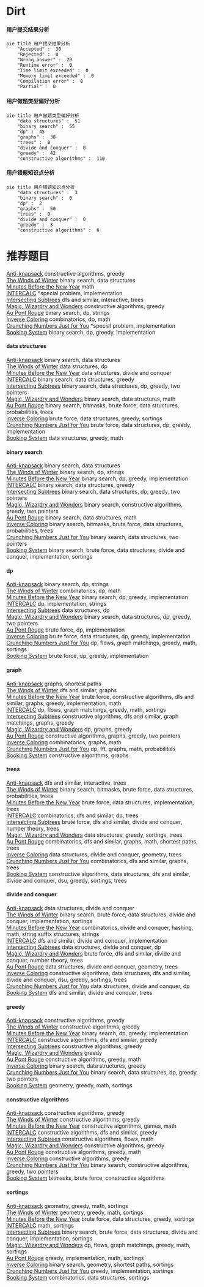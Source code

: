 # Dirt
<!-- tabs:start -->
#### **用户提交结果分析**

```mermaid
pie title 用户提交结果分析
    "Accepted" :  30
    "Rejected" :  0
    "Wrong answer" :  20
    "Runtime error" :  0
    "Time limit exceeded" :  0
    "Memory limit exceeded" :  0
    "Compilation error" :  0
    "Partial" :  0
```
#### **用户做题类型偏好分析**

```mermaid
pie title 用户做题类型偏好分析
    "data structures" :  51
    "binary search" :  55
    "dp" :  45
    "graphs" :  38
    "trees" :  0
    "divide and conquer" :  0
    "greedy" :  42
    "constructive algorithms" :  110
```
#### **用户错题知识点分析**

```mermaid
pie title 用户错题知识点分析
    "data structures" :  3
    "binary search" :  0
    "dp" :  2
    "graphs" :  50
    "trees" :  0
    "divide and conquer" :  0
    "greedy" :  3
    "constructive algorithms" :  6
```
<!-- tabs:end -->
# 推荐题目
[Anti-knapsack](http://codeforces.com/problemset/problem/1493/A)		constructive algorithms,
                        greedy		  
[The Winds of Winter](http://codeforces.com/problemset/problem/768/G)		binary search,
                        data structures		  
[Minutes Before the New Year](http://codeforces.com/problemset/problem/1283/A)		math		  
[INTERCALC](http://codeforces.com/problemset/problem/784/C)		*special problem,
                        implementation		  
[Intersecting Subtrees](http://codeforces.com/problemset/problem/1044/B)		dfs and similar,
                        interactive,
                        trees		  
[Magic, Wizardry and Wonders](http://codeforces.com/problemset/problem/231/B)		constructive algorithms,
                        greedy		  
[Au Pont Rouge](https://codeforces.com/contest/1315/problem/F)		binary search,
                        dp,
                        strings		  
[Inverse Coloring](http://codeforces.com/problemset/problem/1027/E)		combinatorics,
                        dp,
                        math		  
[Crunching Numbers Just for You](http://codeforces.com/problemset/problem/784/F)		*special problem,
                        implementation		  
[Booking System](http://codeforces.com/problemset/problem/416/C)		binary search,
                        dp,
                        greedy,
                        implementation		  
<!-- tabs:start -->
#### **data structures**
[Anti-knapsack](http://codeforces.com/problemset/problem/768/G)		binary search,
                        data structures		  
[The Winds of Winter](http://codeforces.com/problemset/problem/568/E)		data structures,
                        dp		  
[Minutes Before the New Year](http://codeforces.com/problemset/problem/526/F)		data structures,
                        divide and conquer		  
[INTERCALC](http://codeforces.com/problemset/problem/1462/F)		binary search,
                        data structures,
                        greedy		  
[Intersecting Subtrees](http://codeforces.com/problemset/problem/1492/C)		binary search,
                        data structures,
                        dp,
                        greedy,
                        two pointers		  
[Magic, Wizardry and Wonders](http://codeforces.com/problemset/problem/1490/G)		binary search,
                        data structures,
                        math		  
[Au Pont Rouge](http://codeforces.com/problemset/problem/1479/D)		binary search,
                        bitmasks,
                        brute force,
                        data structures,
                        probabilities,
                        trees		  
[Inverse Coloring](http://codeforces.com/problemset/problem/1497/A)		brute force,
                        data structures,
                        greedy,
                        sortings		  
[Crunching Numbers Just for You](http://codeforces.com/problemset/problem/1491/C)		brute force,
                        data structures,
                        dp,
                        greedy,
                        implementation		  
[Booking System](http://codeforces.com/problemset/problem/1492/B)		data structures,
                        greedy,
                        math		  
#### **binary search**
[Anti-knapsack](http://codeforces.com/problemset/problem/768/G)		binary search,
                        data structures		  
[The Winds of Winter](https://codeforces.com/contest/1315/problem/F)		binary search,
                        dp,
                        strings		  
[Minutes Before the New Year](http://codeforces.com/problemset/problem/416/C)		binary search,
                        dp,
                        greedy,
                        implementation		  
[INTERCALC](http://codeforces.com/problemset/problem/1462/F)		binary search,
                        data structures,
                        greedy		  
[Intersecting Subtrees](http://codeforces.com/problemset/problem/1492/C)		binary search,
                        data structures,
                        dp,
                        greedy,
                        two pointers		  
[Magic, Wizardry and Wonders](http://codeforces.com/problemset/problem/1463/D)		binary search,
                        constructive algorithms,
                        greedy,
                        two pointers		  
[Au Pont Rouge](http://codeforces.com/problemset/problem/1490/G)		binary search,
                        data structures,
                        math		  
[Inverse Coloring](http://codeforces.com/problemset/problem/1479/D)		binary search,
                        bitmasks,
                        brute force,
                        data structures,
                        probabilities,
                        trees		  
[Crunching Numbers Just for You](http://codeforces.com/problemset/problem/1436/E)		binary search,
                        data structures,
                        two pointers		  
[Booking System](http://codeforces.com/problemset/problem/1461/D)		binary search,
                        brute force,
                        data structures,
                        divide and conquer,
                        implementation,
                        sortings		  
#### **dp**
[Anti-knapsack](https://codeforces.com/contest/1315/problem/F)		binary search,
                        dp,
                        strings		  
[The Winds of Winter](http://codeforces.com/problemset/problem/1027/E)		combinatorics,
                        dp,
                        math		  
[Minutes Before the New Year](http://codeforces.com/problemset/problem/416/C)		binary search,
                        dp,
                        greedy,
                        implementation		  
[INTERCALC](https://codeforces.com/contest/667/problem/C)		dp,
                        implementation,
                        strings		  
[Intersecting Subtrees](http://codeforces.com/problemset/problem/568/E)		data structures,
                        dp		  
[Magic, Wizardry and Wonders](http://codeforces.com/problemset/problem/1492/C)		binary search,
                        data structures,
                        dp,
                        greedy,
                        two pointers		  
[Au Pont Rouge](https://codeforces.com/contest/1457/problem/C)		brute force,
                        dp,
                        implementation		  
[Inverse Coloring](http://codeforces.com/problemset/problem/1491/C)		brute force,
                        data structures,
                        dp,
                        greedy,
                        implementation		  
[Crunching Numbers Just for You](http://codeforces.com/problemset/problem/1437/C)		dp,
                        flows,
                        graph matchings,
                        greedy,
                        math,
                        sortings		  
[Booking System](http://codeforces.com/problemset/problem/1499/B)		brute force,
                        dp,
                        greedy,
                        implementation		  
#### **graph**
[Anti-knapsack](http://codeforces.com/problemset/problem/666/B)		graphs,
                        shortest paths		  
[The Winds of Winter](http://codeforces.com/problemset/problem/508/D)		dfs and similar,
                        graphs		  
[Minutes Before the New Year](http://codeforces.com/problemset/problem/1487/C)		brute force,
                        constructive algorithms,
                        dfs and similar,
                        graphs,
                        greedy,
                        implementation,
                        math		  
[INTERCALC](http://codeforces.com/problemset/problem/1437/C)		dp,
                        flows,
                        graph matchings,
                        greedy,
                        math,
                        sortings		  
[Intersecting Subtrees](http://codeforces.com/problemset/problem/1470/D)		constructive algorithms,
                        dfs and similar,
                        graph matchings,
                        graphs,
                        greedy		  
[Magic, Wizardry and Wonders](http://codeforces.com/problemset/problem/1476/C)		dp,
                        graphs,
                        greedy		  
[Au Pont Rouge](http://codeforces.com/problemset/problem/1304/D)		constructive algorithms,
                        graphs,
                        greedy,
                        two pointers		  
[Inverse Coloring](http://codeforces.com/problemset/problem/1475/C)		combinatorics,
                        graphs,
                        math		  
[Crunching Numbers Just for You](http://codeforces.com/problemset/problem/553/E)		dp,
                        fft,
                        graphs,
                        math,
                        probabilities		  
[Booking System](http://codeforces.com/problemset/problem/1495/C)		constructive algorithms,
                        graphs		  
#### **trees**
[Anti-knapsack](http://codeforces.com/problemset/problem/1044/B)		dfs and similar,
                        interactive,
                        trees		  
[The Winds of Winter](http://codeforces.com/problemset/problem/1479/D)		binary search,
                        bitmasks,
                        brute force,
                        data structures,
                        probabilities,
                        trees		  
[Minutes Before the New Year](http://codeforces.com/problemset/problem/1511/C)		brute force,
                        data structures,
                        implementation,
                        trees		  
[INTERCALC](http://codeforces.com/problemset/problem/1499/F)		combinatorics,
                        dfs and similar,
                        dp,
                        trees		  
[Intersecting Subtrees](http://codeforces.com/problemset/problem/1491/E)		brute force,
                        dfs and similar,
                        divide and conquer,
                        number theory,
                        trees		  
[Magic, Wizardry and Wonders](http://codeforces.com/problemset/problem/1466/D)		data structures,
                        greedy,
                        sortings,
                        trees		  
[Au Pont Rouge](http://codeforces.com/problemset/problem/1495/D)		combinatorics,
                        dfs and similar,
                        graphs,
                        math,
                        shortest paths,
                        trees		  
[Inverse Coloring](http://codeforces.com/problemset/problem/1303/G)		data structures,
                        divide and conquer,
                        geometry,
                        trees		  
[Crunching Numbers Just for You](http://codeforces.com/problemset/problem/1454/E)		combinatorics,
                        dfs and similar,
                        graphs,
                        trees		  
[Booking System](http://codeforces.com/problemset/problem/1494/D)		constructive algorithms,
                        data structures,
                        dfs and similar,
                        divide and conquer,
                        dsu,
                        greedy,
                        sortings,
                        trees		  
#### **divide and conquer**
[Anti-knapsack](http://codeforces.com/problemset/problem/526/F)		data structures,
                        divide and conquer		  
[The Winds of Winter](http://codeforces.com/problemset/problem/1461/D)		binary search,
                        brute force,
                        data structures,
                        divide and conquer,
                        implementation,
                        sortings		  
[Minutes Before the New Year](http://codeforces.com/problemset/problem/1466/G)		combinatorics,
                        divide and conquer,
                        hashing,
                        math,
                        string suffix structures,
                        strings		  
[INTERCALC](http://codeforces.com/problemset/problem/1490/D)		dfs and similar,
                        divide and conquer,
                        implementation		  
[Intersecting Subtrees](https://codeforces.com/contest/1483/problem/C)		data structures,
                        divide and conquer,
                        dp		  
[Magic, Wizardry and Wonders](http://codeforces.com/problemset/problem/1491/E)		brute force,
                        dfs and similar,
                        divide and conquer,
                        number theory,
                        trees		  
[Au Pont Rouge](http://codeforces.com/problemset/problem/1303/G)		data structures,
                        divide and conquer,
                        geometry,
                        trees		  
[Inverse Coloring](http://codeforces.com/problemset/problem/1494/D)		constructive algorithms,
                        data structures,
                        dfs and similar,
                        divide and conquer,
                        dsu,
                        greedy,
                        sortings,
                        trees		  
[Crunching Numbers Just for You](http://codeforces.com/problemset/problem/1482/E)		data structures,
                        divide and conquer,
                        dp		  
[Booking System](http://codeforces.com/problemset/problem/566/C)		dfs and similar,
                        divide and conquer,
                        trees		  
#### **greedy**
[Anti-knapsack](http://codeforces.com/problemset/problem/1493/A)		constructive algorithms,
                        greedy		  
[The Winds of Winter](http://codeforces.com/problemset/problem/231/B)		constructive algorithms,
                        greedy		  
[Minutes Before the New Year](http://codeforces.com/problemset/problem/416/C)		binary search,
                        dp,
                        greedy,
                        implementation		  
[INTERCALC](http://codeforces.com/problemset/problem/339/E)		constructive algorithms,
                        dfs and similar,
                        greedy		  
[Intersecting Subtrees](http://codeforces.com/problemset/problem/1215/C)		constructive algorithms,
                        greedy		  
[Magic, Wizardry and Wonders](http://codeforces.com/problemset/problem/1148/A)		greedy		  
[Au Pont Rouge](http://codeforces.com/problemset/problem/1497/B)		constructive algorithms,
                        greedy,
                        math		  
[Inverse Coloring](http://codeforces.com/problemset/problem/1462/F)		binary search,
                        data structures,
                        greedy		  
[Crunching Numbers Just for You](http://codeforces.com/problemset/problem/1492/C)		binary search,
                        data structures,
                        dp,
                        greedy,
                        two pointers		  
[Booking System](https://codeforces.com/contest/1496/problem/C)		geometry,
                        greedy,
                        math,
                        sortings		  
#### **constructive algorithms**
[Anti-knapsack](http://codeforces.com/problemset/problem/1493/A)		constructive algorithms,
                        greedy		  
[The Winds of Winter](http://codeforces.com/problemset/problem/231/B)		constructive algorithms,
                        greedy		  
[Minutes Before the New Year](http://codeforces.com/problemset/problem/493/D)		constructive algorithms,
                        games,
                        math		  
[INTERCALC](http://codeforces.com/problemset/problem/339/E)		constructive algorithms,
                        dfs and similar,
                        greedy		  
[Intersecting Subtrees](http://codeforces.com/problemset/problem/1016/D)		constructive algorithms,
                        flows,
                        math		  
[Magic, Wizardry and Wonders](http://codeforces.com/problemset/problem/1215/C)		constructive algorithms,
                        greedy		  
[Au Pont Rouge](http://codeforces.com/problemset/problem/1497/B)		constructive algorithms,
                        greedy,
                        math		  
[Inverse Coloring](http://codeforces.com/problemset/problem/1493/A)		constructive algorithms,
                        greedy		  
[Crunching Numbers Just for You](http://codeforces.com/problemset/problem/1463/D)		binary search,
                        constructive algorithms,
                        greedy,
                        two pointers		  
[Booking System](https://codeforces.com/contest/1456/problem/B)		bitmasks,
                        brute force,
                        constructive algorithms		  
#### **sortings**
[Anti-knapsack](https://codeforces.com/contest/1496/problem/C)		geometry,
                        greedy,
                        math,
                        sortings		  
[The Winds of Winter](http://codeforces.com/problemset/problem/1495/A)		geometry,
                        greedy,
                        math,
                        sortings		  
[Minutes Before the New Year](http://codeforces.com/problemset/problem/1497/A)		brute force,
                        data structures,
                        greedy,
                        sortings		  
[INTERCALC](http://codeforces.com/problemset/problem/1427/A)		math,
                        sortings		  
[Intersecting Subtrees](http://codeforces.com/problemset/problem/1461/D)		binary search,
                        brute force,
                        data structures,
                        divide and conquer,
                        implementation,
                        sortings		  
[Magic, Wizardry and Wonders](http://codeforces.com/problemset/problem/1437/C)		dp,
                        flows,
                        graph matchings,
                        greedy,
                        math,
                        sortings		  
[Au Pont Rouge](http://codeforces.com/problemset/problem/1473/A)		greedy,
                        implementation,
                        math,
                        sortings		  
[Inverse Coloring](http://codeforces.com/problemset/problem/1486/B)		binary search,
                        geometry,
                        shortest paths,
                        sortings		  
[Crunching Numbers Just for You](http://codeforces.com/problemset/problem/1480/B)		greedy,
                        implementation,
                        sortings		  
[Booking System](http://codeforces.com/problemset/problem/1420/D)		combinatorics,
                        data structures,
                        sortings		  
<!-- tabs:end -->
